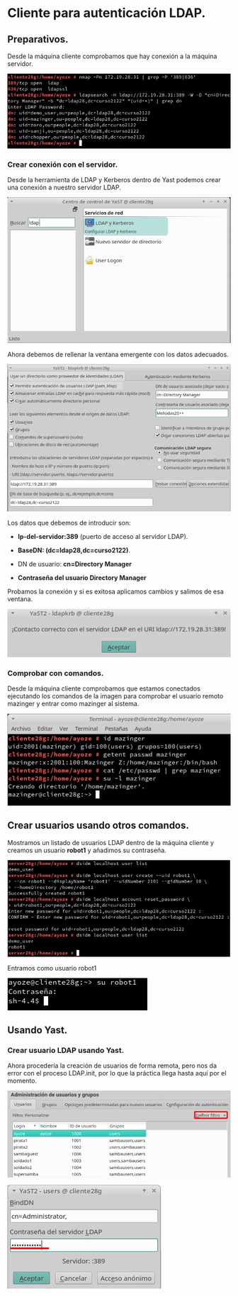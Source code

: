 # Cliente para autenticación LDAP.

## Preparativos.

Desde la máquina cliente comprobamos que hay conexión a la máquina servidor.

![](./img/001.png)

### Crear conexión con el servidor.

Desde la herramienta de LDAP y Kerberos dentro de Yast podemos crear una conexión a nuestro servidor LDAP.

![](./img/002.png)

Ahora debemos de rellenar la ventana emergente con los datos adecuados.

![](./img/003.png)

Los datos que debemos de introducir son:

* **Ip-del-servidor:389** (puerto de acceso al servidor LDAP).

* **BaseDN: (dc=ldap28,dc=curso2122)**.

* DN de usuario: **cn=Directory Manager**

* **Contraseña del usuario Directory Manager**

Probamos la conexión y si es exitosa aplicamos cambios y salimos de esa ventana.

![](./img/004.png)

### Comprobar con comandos.

Desde la máquina cliente comprobamos que estamos conectados ejecutando los comandos de la imagen para comprobar el usuario remoto mazinger y entrar como mazinger al sistema.

![](./img/005.png)

## Crear usuarios usando otros comandos.

Mostramos un listado de usuarios LDAP dentro de la máquina cliente y creamos un usuario **robot1** y añadimos su contraseña.

![](./img/006.png)

Entramos como usuario robot1

![](./img/007.png)

## Usando Yast.

### Crear usuario LDAP usando Yast.

Ahora procedería la creación de usuarios de forma remota, pero nos da error con el proceso LDAP.init, por lo que la práctica llega hasta aquí por el momento.

![](./img/008.png)


![](./img/009.png)
